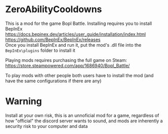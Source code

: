 # ZeroAbilityCooldowns

This is a mod for the game Bopl Battle. 
Installing requires you to install BepInEx \
https://docs.bepinex.dev/articles/user_guide/installation/index.html \
https://github.com/BepInEx/BepInEx/releases \
Once you install BepInEx and run it, put the mod's .dll file into the `BepInEx\plugins` folder to install it

Playing mods requires purchasing the full game on Steam: \
https://store.steampowered.com/app/1686940/Bopl_Battle/

To play mods with other people both users have to install the mod (and have the same configurations if there are any)

# Warning
Install at your own risk, this is an unnoficial mod for a game, regardless of how "official" the discord server wants to sound, and mods are inherently a security risk to your computer and data
